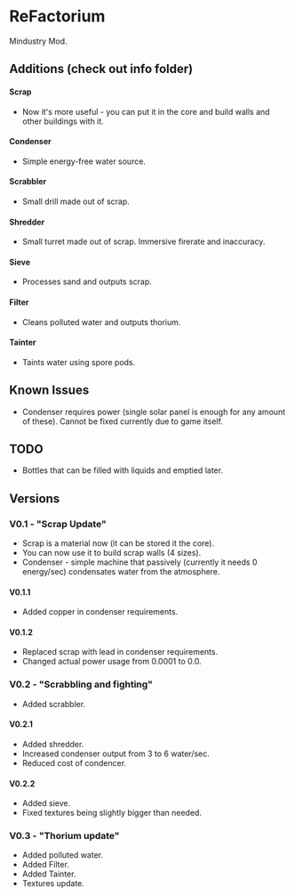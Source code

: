 # ReFactorium
Mindustry Mod.
## Additions (check out info folder)
#### Scrap
* Now it's more useful - you can put it in the core and build walls and other buildings with it.
#### Condenser
* Simple energy-free water source.
#### Scrabbler
* Small drill made out of scrap.
#### Shredder
* Small turret made out of scrap. Immersive firerate and inaccuracy.
#### Sieve
* Processes sand and outputs scrap.
#### Filter
* Cleans polluted water and outputs thorium.
#### Tainter
* Taints water using spore pods.
## Known Issues
* Condenser requires power (single solar panel is enough for any amount of these). Cannot be fixed currently due to game itself.
## TODO
* Bottles that can be filled with liquids and emptied later.
## Versions
### V0.1 - "Scrap Update"
* Scrap is a material now (it can be stored it the core).
* You can now use it to build scrap walls (4 sizes).
* Condenser - simple machine that passively (currently it needs 0 energy/sec) condensates water from the atmosphere.
#### V0.1.1
* Added copper in condenser requirements.
#### V0.1.2
* Replaced scrap with lead in condenser requirements.
* Changed actual power usage from 0.0001 to 0.0.
### V0.2 - "Scrabbling and fighting"
* Added scrabbler.
#### V0.2.1
* Added shredder.
* Increased condenser output from 3 to 6 water/sec.
* Reduced cost of condencer.
#### V0.2.2
* Added sieve.
* Fixed textures being slightly bigger than needed.
### V0.3 - "Thorium update"
* Added polluted water.
* Added Filter.
* Added Tainter.
* Textures update.
